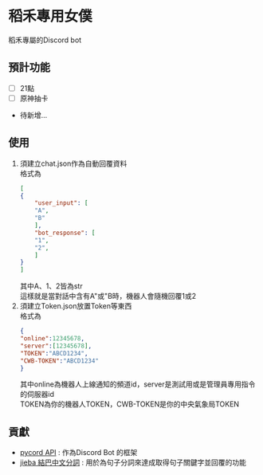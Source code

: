 # 稻禾專用女僕
稻禾專屬的Discord bot

## 預計功能
- [ ] 21點
- [ ] 原神抽卡
- 待新增...

## 使用
1.  須建立chat.json作為自動回覆資料     
    格式為  
    ```json
    [
    {
        "user_input": [
        "A",
        "B"
        ],
        "bot_response": [
        "1",
        "2",
        ]
    }
    ]
    ```
    其中A、1、2皆為str  
    這樣就是當對話中含有A"或"B時，機器人會隨機回覆1或2
2.  須建立Token.json放置Token等東西  
    格式為
    ```json
    {
    "online":12345678,
    "server":[12345678],
    "TOKEN":"ABCD1234",
    "CWB-TOKEN":"ABCD1234"
    }
    ```
    其中online為機器人上線通知的頻道id，server是測試用或是管理員專用指令的伺服器id  
    TOKEN為你的機器人TOKEN，CWB-TOKEN是你的中央氣象局TOKEN

## 貢獻

- [pycord API](https://github.com/Pycord-Development/pycord) : 作為Discord Bot 的框架   
- [jieba 結巴中文分詞](https://github.com/fxsjy/jieba) : 用於為句子分詞來達成取得句子關鍵字並回覆的功能